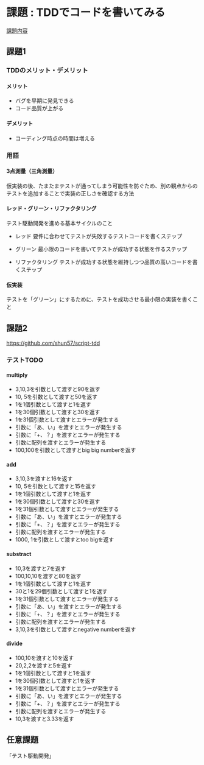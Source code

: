 # 課題 : TDDでコードを書いてみる

[課題内容](https://airtable.com/appPxhCPFYGqqN9YU/tblVlFr2q4lIqDKYc/viwX8r6DpCRp80swL/recrLbpjqDwSVI9vi?blocks=hide)

## 課題1

### TDDのメリット・デメリット

#### メリット

- バグを早期に発見できる
- コード品質が上がる

#### デメリット

- コーディング時点の時間は増える

### 用語

#### 3点測量（三角測量）

仮実装の後、たまたまテストが通ってしまう可能性を防ぐため、別の観点からのテストを追加することで実装の正しさを確認する方法

#### レッド・グリーン・リファクタリング

テスト駆動開発を進める基本サイクルのこと

- レッド
要件に合わせてテストが失敗するテストコードを書くステップ

- グリーン
最小限のコードを書いてテストが成功する状態を作るステップ

- リファクタリング
テストが成功する状態を維持しつつ品質の高いコードを書くステップ

#### 仮実装

テストを「グリーン」にするために、テストを成功させる最小限の実装を書くこと


## 課題2

https://github.com/shun57/script-tdd

### テストTODO

#### multiply

- 3,10,3を引数として渡すと90を返す
- 10, 5を引数として渡すと50を返す
- 1を1個引数として渡すと1を返す
- 1を30個引数として渡すと30を返す
- 1を31個引数として渡すとエラーが発生する
- 引数に「あ、い」を渡すとエラーが発生する
- 引数に「+、？」を渡すとエラーが発生する
- 引数に配列を渡すとエラーが発生する
- 100,100を引数として渡すとbig big numberを返す

#### add

- 3,10,3を渡すと16を返す
- 10, 5を引数として渡すと15を返す
- 1を1個引数として渡すと1を返す
- 1を30個引数として渡すと30を返す
- 1を31個引数として渡すとエラーが発生する
- 引数に「あ、い」を渡すとエラーが発生する
- 引数に「+、？」を渡すとエラーが発生する
- 引数に配列を渡すとエラーが発生する
- 1000, 1を引数として渡すとtoo bigを返す

#### substract

- 10,3を渡すと7を返す
- 100,10,10を渡すと80を返す
- 1を1個引数として渡すと1を返す
- 30と1を29個引数として渡すと1を返す
- 1を31個引数として渡すとエラーが発生する
- 引数に「あ、い」を渡すとエラーが発生する
- 引数に「+、？」を渡すとエラーが発生する
- 引数に配列を渡すとエラーが発生する
- 3,10,3を引数として渡すとnegative numberを返す


#### divide

- 100,10を渡すと10を返す
- 20,2,2を渡すと5を返す
- 1を1個引数として渡すと1を返す
- 1を30個引数として渡すと1を返す
- 1を31個引数として渡すとエラーが発生する
- 引数に「あ、い」を渡すとエラーが発生する
- 引数に「+、？」を渡すとエラーが発生する
- 引数に配列を渡すとエラーが発生する
- 10,3を渡すと3.33を返す

## 任意課題

「テスト駆動開発」